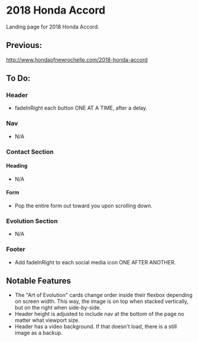 # 2018 Honda Accord

Landing page for 2018 Honda Accord.

## Previous:

http://www.hondaofnewrochelle.com/2018-honda-accord

## To Do:

### Header

- fadeInRight each button ONE AT A TIME, after a delay.

### Nav

- N/A

### Contact Section

#### Heading

- N/A

#### Form

- Pop the entire form out toward you upon scrolling down.

### Evolution Section

- N/A

### Footer

- Add fadeInRight to each social media icon ONE AFTER ANOTHER.

## Notable Features

- The "Art of Evolution" cards change order inside their flexbox depending on screen width. This way, the image is on top when stacked vertically, but on the right when side-by-side.
- Header height is adjusted to include nav at the bottom of the page no matter what viewport size.
- Header has a video background. If that doesn't load, there is a still image as a backup.